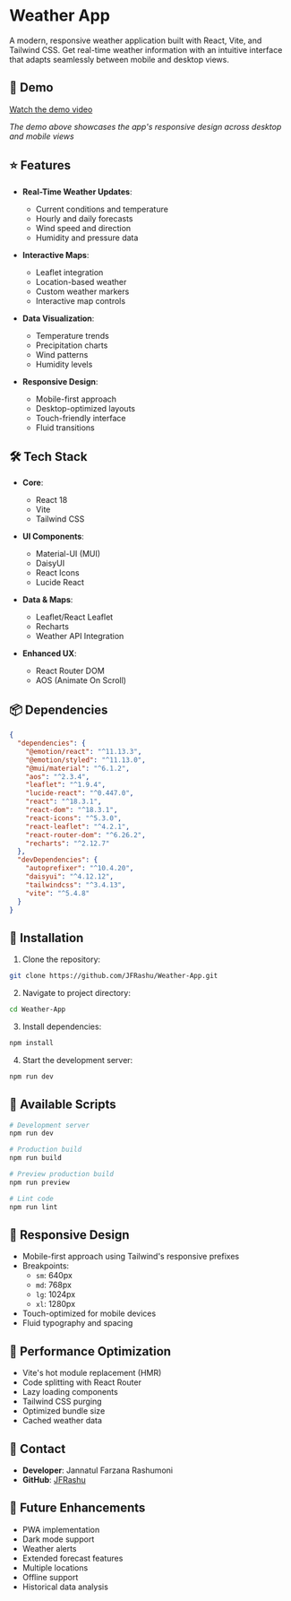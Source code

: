 # Weather App

A modern, responsive weather application built with React, Vite, and Tailwind CSS. Get real-time weather information with an intuitive interface that adapts seamlessly between mobile and desktop views.

## 🎥 Demo


[Watch the demo video](https://media-hosting.imagekit.io//e4f96210b22349a5/Breezvisions.mp4?Expires=1830949509&Key-Pair-Id=K2ZIVPTIP2VGHC&Signature=A30Y2P4aKVN9RbOoW0lZVv3uuEjx36wuzDkLQNnKHSXrlES9CsFNIJd0WEYron9LbQOAy-En4WH0yITdvPxEigGJw3nTEW-6LX5uAQJJm18hByVuWl8G0OVUscVXqNmor1xt26hiE412vkJVaK~pOBDT10r3Rek7vM8DwyPAMelIBjO64SUo3wZToaxReFiTfx3KqaOUIIfKzQnYqQZpWoTpidBYdK~sXmqiCRVfSzSeXi-UcwJCNjGhcg2E-jpVFblA7xOYDWLqlL~stSfTl~2KWK1rLD654cNDdN50A6lMZUETNrBK~e-E5dYt4nq7tQmviQ23lVqOhIl1V1GLVw__)

*The demo above showcases the app's responsive design across desktop and mobile views*

## ⭐ Features

- **Real-Time Weather Updates**:
  - Current conditions and temperature
  - Hourly and daily forecasts
  - Wind speed and direction
  - Humidity and pressure data

- **Interactive Maps**:
  - Leaflet integration
  - Location-based weather
  - Custom weather markers
  - Interactive map controls

- **Data Visualization**:
  - Temperature trends
  - Precipitation charts
  - Wind patterns
  - Humidity levels

- **Responsive Design**:
  - Mobile-first approach
  - Desktop-optimized layouts
  - Touch-friendly interface
  - Fluid transitions

## 🛠️ Tech Stack

- **Core**:
  - React 18
  - Vite
  - Tailwind CSS

- **UI Components**:
  - Material-UI (MUI)
  - DaisyUI
  - React Icons
  - Lucide React

- **Data & Maps**:
  - Leaflet/React Leaflet
  - Recharts
  - Weather API Integration

- **Enhanced UX**:
  - React Router DOM
  - AOS (Animate On Scroll)

## 📦 Dependencies

```json
{
  "dependencies": {
    "@emotion/react": "^11.13.3",
    "@emotion/styled": "^11.13.0",
    "@mui/material": "^6.1.2",
    "aos": "^2.3.4",
    "leaflet": "^1.9.4",
    "lucide-react": "^0.447.0",
    "react": "^18.3.1",
    "react-dom": "^18.3.1",
    "react-icons": "^5.3.0",
    "react-leaflet": "^4.2.1",
    "react-router-dom": "^6.26.2",
    "recharts": "^2.12.7"
  },
  "devDependencies": {
    "autoprefixer": "^10.4.20",
    "daisyui": "^4.12.12",
    "tailwindcss": "^3.4.13",
    "vite": "^5.4.8"
  }
}
```

## 🚀 Installation

1. Clone the repository:
```bash
git clone https://github.com/JFRashu/Weather-App.git
```

2. Navigate to project directory:
```bash
cd Weather-App
```

3. Install dependencies:
```bash
npm install
```

4. Start the development server:
```bash
npm run dev
```

## 📜 Available Scripts

```bash
# Development server
npm run dev

# Production build
npm run build

# Preview production build
npm run preview

# Lint code
npm run lint
```


<!-- ## 🤝 Contributing

1. Fork the repository
2. Create your feature branch: `git checkout -b feature/AmazingFeature`
3. Commit your changes: `git commit -m 'Add some AmazingFeature'`
4. Push to the branch: `git push origin feature/AmazingFeature`
5. Open a Pull Request -->

## 📱 Responsive Design

- Mobile-first approach using Tailwind's responsive prefixes
- Breakpoints:
  - `sm`: 640px
  - `md`: 768px
  - `lg`: 1024px
  - `xl`: 1280px
- Touch-optimized for mobile devices
- Fluid typography and spacing

## 🔧 Performance Optimization

- Vite's hot module replacement (HMR)
- Code splitting with React Router
- Lazy loading components
- Tailwind CSS purging
- Optimized bundle size
- Cached weather data

## 👤 Contact

- **Developer**: Jannatul Farzana Rashumoni
- **GitHub**: [JFRashu](https://github.com/JFRashu)

## 🔮 Future Enhancements

- PWA implementation
- Dark mode support
- Weather alerts
- Extended forecast features
- Multiple locations
- Offline support
- Historical data analysis

<!-- ## 📄 License

This project is licensed under the MIT License - see the [LICENSE](LICENSE) file for details. -->